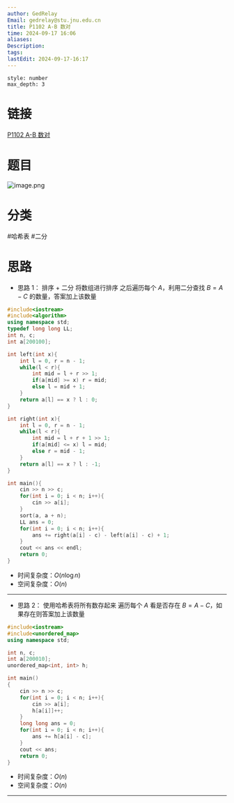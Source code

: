 ```yaml
---
author: GedRelay
Email: gedrelay@stu.jnu.edu.cn
title: P1102 A-B 数对
time: 2024-09-17 16:06
aliases: 
Description: 
tags: 
lastEdit: 2024-09-17-16:17
---
```


```toc
style: number
max_depth: 3
```

# 链接
[P1102 A-B 数对](https://www.luogu.com.cn/problem/P1102) 

# 题目
![image.png](https://ged-pic-bed.oss-cn-guangzhou.aliyuncs.com/img/202409171606423.png)


# 分类
#哈希表 #二分 

# 思路
- 思路 1：
排序 + 二分
将数组进行排序
之后遍历每个 ${A }$，利用二分查找 ${B= A-C}$ 的数量，答案加上该数量


```cpp
#include<iostream>
#include<algorithm>
using namespace std;
typedef long long LL;
int n, c;
int a[200100];

int left(int x){
    int l = 0, r = n - 1;
    while(l < r){
        int mid = l + r >> 1;
        if(a[mid] >= x) r = mid;
        else l = mid + 1;
    }
    return a[l] == x ? l : 0;
}

int right(int x){
    int l = 0, r = n - 1;
    while(l < r){
        int mid = l + r + 1 >> 1;
        if(a[mid] <= x) l = mid;
        else r = mid - 1;
    }
    return a[l] == x ? l : -1;
}

int main(){
    cin >> n >> c;
    for(int i = 0; i < n; i++){
        cin >> a[i];
    }
    sort(a, a + n);
    LL ans = 0;
    for(int i = 0; i < n; i++){
        ans += right(a[i] - c) - left(a[i] - c) + 1;
    }
    cout << ans << endl;
    return 0;
}
```


- 时间复杂度：${O\left( n\log n \right)  }$ 
- 空间复杂度：${O\left( n \right)  }$ 


---

- 思路 2：
使用哈希表将所有数存起来
遍历每个 ${A }$ 看是否存在 ${B= A-C}$，如果存在则答案加上该数量


```cpp
#include<iostream>
#include<unordered_map>
using namespace std;

int n, c;
int a[200010];
unordered_map<int, int> h;

int main()
{
	cin >> n >> c;
	for(int i = 0; i < n; i++){
	    cin >> a[i];
	    h[a[i]]++;
	}
	long long ans = 0;
	for(int i = 0; i < n; i++){
	    ans += h[a[i] - c];
	}
	cout << ans;
	return 0;
}
```


- 时间复杂度：${O\left( n \right)   }$  
- 空间复杂度：${O\left( n \right)  }$ 


---
